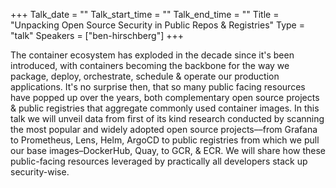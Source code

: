 +++
Talk_date = ""
Talk_start_time = ""
Talk_end_time = ""
Title = "Unpacking Open Source Security in Public Repos & Registries"
Type = "talk"
Speakers = ["ben-hirschberg"]
+++

The container ecosystem has exploded in the decade since it's been introduced, with containers becoming the backbone for the way we package, deploy, orchestrate, schedule & operate our production applications. It's no surprise then, that so many public facing resources have popped up over the years, both complementary open source projects & public registries that aggregate commonly used container images. In this talk we will unveil data from first of its kind research conducted by scanning the most popular and widely adopted open source projects––from Grafana to Prometheus, Lens, Helm, ArgoCD to public registries from which we pull our base images–DockerHub, Quay, to GCR, & ECR. We will share how these public-facing resources leveraged by practically all developers stack up security-wise.
